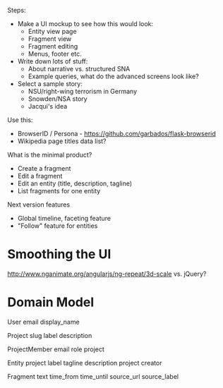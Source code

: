 
Steps: 
  * Make a UI mockup to see how this would look: 
    * Entity view page 
    * Fragment view 
    * Fragment editing 
    * Menus, footer etc. 
  * Write down lots of stuff:
    * About narrative vs. structured SNA
    * Example queries, what do the advanced screens look like?
  * Select a sample story:
    * NSU/right-wing terrorism in Germany
    * Snowden/NSA story
    * Jacqui's idea

Use this: 
  * BrowserID / Persona - https://github.com/garbados/flask-browserid
  * Wikipedia page titles data list?

What is the minimal product?
  * Create a fragment 
  * Edit a fragment 
  * Edit an entity (title, description, tagline)
  * List fragments for one entity

Next version features
  * Global timeline, faceting feature
  * "Follow" feature for entities


Smoothing the UI
================

http://www.nganimate.org/angularjs/ng-repeat/3d-scale vs. jQuery?

Domain Model
============

User
  email
  display_name

Project
  slug
  label
  description

ProjectMember 
  email
  role
  project

Entity
  project
  label
  tagline
  description
  project
  creator

Fragment
  text
  time_from
  time_until
  source_url
  source_label





